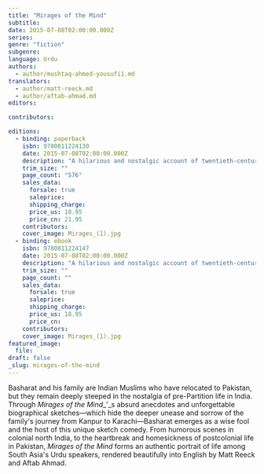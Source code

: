 ```yaml
---
title: "Mirages of the Mind"
subtitle:
date: 2015-07-08T02:00:00.000Z
series:
genre: "fiction"
subgenre:
language: Urdu
authors:
  - author/mushtaq-ahmed-yousufi1.md
translators:
  - author/matt-reeck.md
  - author/aftab-ahmad.md
editors:

contributors:

editions:
  - binding: paperback
    isbn: 9780811224130
    date: 2015-07-08T02:00:00.000Z
    description: "A hilarious and nostalgic account of twentieth-century Muslim life on the Indian subcontinent "
    trim_size: ""
    page_count: "576"
    sales_data:
      forsale: true
      saleprice:
      shipping_charge:
      price_us: 18.95
      price_cn: 21.95
    contributors:
    cover_image: Mirages_(1).jpg
  - binding: ebook
    isbn: 9780811224147
    date: 2015-07-08T02:00:00.000Z
    description: "A hilarious and nostalgic account of twentieth-century Muslim life on the Indian subcontinent "
    trim_size: ""
    page_count: ""
    sales_data:
      forsale: true
      saleprice:
      shipping_charge:
      price_us: 18.95
      price_cn:
    contributors:
    cover_image: Mirages_(1).jpg
featured_image:
  file:
draft: false
_slug: mirages-of-the-mind
---
```


Basharat and his family are Indian Muslims who have relocated to Pakistan, but they remain deeply steeped in the nostalgia of pre-Partition life in India. Through _Mirages of the Mind__'_s absurd anecdotes and unforgettable biographical sketches—which hide the deeper unease and sorrow of the family's journey from Kanpur to Karachi—Basharat emerges as a wise fool and the host of this unique sketch comedy. From humorous scenes in colonial north India, to the heartbreak and homesickness of postcolonial life in Pakistan, _Mirages of the Mind_ forms an authentic portrait of life among South Asia's Urdu speakers, rendered beautifully into English by Matt Reeck and Aftab Ahmad.

